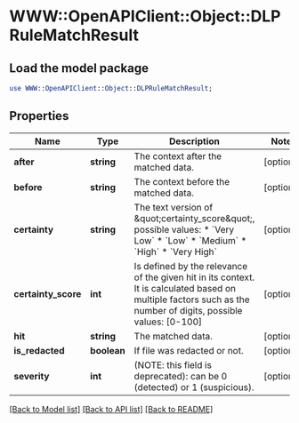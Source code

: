 # WWW::OpenAPIClient::Object::DLPRuleMatchResult

## Load the model package
```perl
use WWW::OpenAPIClient::Object::DLPRuleMatchResult;
```

## Properties
Name | Type | Description | Notes
------------ | ------------- | ------------- | -------------
**after** | **string** | The context after the matched data. | [optional] 
**before** | **string** | The context before the matched data. | [optional] 
**certainty** | **string** | The text version of \&quot;certainty_score\&quot;, possible values:   * &#x60;Very Low&#x60;     * &#x60;Low&#x60;     * &#x60;Medium&#x60;     * &#x60;High&#x60;     * &#x60;Very High&#x60;  | [optional] 
**certainty_score** | **int** | Is  defined by the relevance of the given hit in its context. It is calculated based on multiple factors such as the number of digits, possible values: [0-100]  | [optional] 
**hit** | **string** | The matched data. | [optional] 
**is_redacted** | **boolean** | If file was redacted or not. | [optional] 
**severity** | **int** | (NOTE: this field is deprecated): can be 0 (detected) or 1 (suspicious).  | [optional] 

[[Back to Model list]](../README.md#documentation-for-models) [[Back to API list]](../README.md#documentation-for-api-endpoints) [[Back to README]](../README.md)


